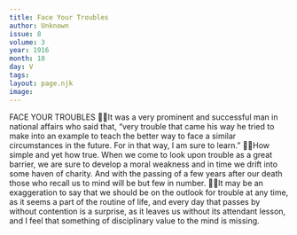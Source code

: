 ```yaml
---
title: Face Your Troubles
author: Unknown
issue: 8
volume: 3
year: 1916
month: 10
day: V
tags:
layout: page.njk
image:
---
```

FACE YOUR TROUBLES It was a very prominent and successful man in national affairs who said that, “very trouble that came his way he tried to make into an example to teach the better way to face a similar circumstances in the future. For in that way, I am sure to learn.” How simple and yet how true. When we come to look upon trouble as a great barrier, we are sure to develop a moral weakness and in time we drift into some haven of charity. And with the passing of a few years after our death those who recall us to mind will be but few in number. It may be an exaggeration to say that we should be on the outlook for trouble at any time, as it seems a part of the routine of life, and every day that passes by without contention is a surprise, as it leaves us without its attendant lesson, and I feel that something of disciplinary value to the mind is missing. 
